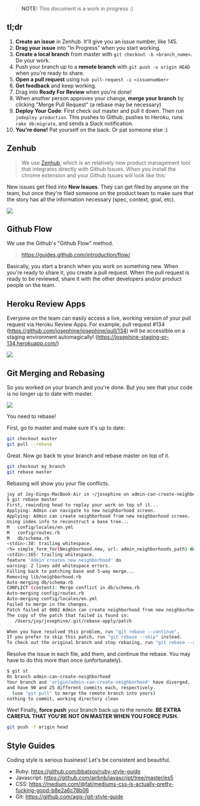 > **NOTE:** This document is a work in progress :)

tl;dr
------------
1. **Create an issue** in Zenhub. It'll give you an issue number, like 145.
1. **Drag your issue** into "In Progress" when you start working.
2. **Create a local branch** from master with `git checkout -b <branch_name>`. Do your work.
3. Push your branch up to a **remote branch** with `git push -u origin HEAD` when you're ready to share.
4. **Open a pull request** using `hub pull-request -i <issuenumber>`
5. **Get feedback** and keep working.
6. Drag into **Ready For Review** when you're done!
7. When another person approves your change, **merge your branch** by clicking "Merge Pull Request" (a rebase may be necessary)
8. **Deploy Your Code**: First check out master and pull it down. Then run `jodeploy production`. This pushes to Github, pushes to Heroku, runs `rake db:migrate`, and sends a Slack notification.
9. **You're done!** Pat yourself on the back. Or pat someone else :)

## Zenhub

> We use [Zenhub](https://www.zenhub.io/), which is an relatively new product management tool that integrates directly with Github Issues. When you install the chrome extension and your Github Issues will look like this:

New issues get filed into **New Issues**. They can get filed by anyone on the team, but once they're filed someone on the product team to make sure that the story has all the information necessary (spec, context, goal, etc).

![](https://dl.dropboxusercontent.com/spa/gcrmzi51hzw4tnm/r3keprw-.png)

## Github Flow

We use the Github's "Github Flow" method.

> https://guides.github.com/introduction/flow/

Basically, you start a branch when you work on something new. When you're ready to share it, you create a pull request. When the pull request is ready to be reviewed, share it with the other developers and/or product people on the team.

## Heroku Review Apps

Everyone on the team can easily access a live, working version of your pull request via Heroku Review Apps. For example, pull request #134 (https://github.com/josephine/josephine/pull/134) will be accessible on a staging environment automagically! (https://josephine-staging-pr-134.herokuapp.com/)

![](https://dl.dropboxusercontent.com/spa/gcrmzi51hzw4tnm/049swski.png)

## Git Merging and Rebasing

So you worked on your branch and you're done. But you see that your code is no longer up to date with master.

![](https://photos-1.dropbox.com/t/2/AABWlkMpxZq_E9ZbL_33DnJdE2rI8Zcrpn6tuJGqJprjsQ/12/17893089/png/32x32/1/_/1/2/Screenshot%202016-01-15%2013.21.13.png/EKG7qg0Y8vwGIAIoAg/B8WXSKlpEFGRCfK9qpxqnXklACbCD-IG-zmDNVxx_Ws?size=1280x960&size_mode=3)

You need to rebase!

First, go to master and make sure it's up to date:

```bash
git checkout master
git pull --rebase
```

Great. Now go back to your branch and rebase master on top of it.

```bash
git checkout my_branch
git rebase master
```

Rebasing will show you your file conflicts.
```bash
joy at Joy-Dings-MacBook-Air in ~/josephine on admin-can-create-neighborhood
$ git rebase master
First, rewinding head to replay your work on top of it...
Applying: Admin can navigate to new neighborhood screen.
Applying: Admin can create neighborhood from new neighborhood screen.
Using index info to reconstruct a base tree...
M	config/locales/en.yml
M	config/routes.rb
M	db/schema.rb
<stdin>:38: trailing whitespace.
<%= simple_form_for(Neighborhood.new, url: admin_neighborhoods_path) do |f| %> 
<stdin>:165: trailing whitespace.
feature 'Admin creates new neighborhood' do  
warning: 2 lines add whitespace errors.
Falling back to patching base and 3-way merge...
Removing lib/neighborhood.rb
Auto-merging db/schema.rb
CONFLICT (content): Merge conflict in db/schema.rb
Auto-merging config/routes.rb
Auto-merging config/locales/en.yml
Failed to merge in the changes.
Patch failed at 0002 Admin can create neighborhood from new neighborhood screen.
The copy of the patch that failed is found in:
   /Users/joy/josephine/.git/rebase-apply/patch

When you have resolved this problem, run "git rebase --continue".
If you prefer to skip this patch, run "git rebase --skip" instead.
To check out the original branch and stop rebasing, run "git rebase --abort".
```
Resolve the issue in each file, add them, and continue the rebase. You may have to do this more than once (unfortunately).
```bash 
$ git st
On branch admin-can-create-neighborhood
Your branch and 'origin/admin-can-create-neighborhood' have diverged,
and have 90 and 25 different commits each, respectively.
  (use "git pull" to merge the remote branch into yours)
nothing to commit, working directory clean
```


Wee! Finally, **force push** your branch back up to the remote. **BE EXTRA CAREFUL THAT YOU'RE NOT ON MASTER WHEN YOU FORCE PUSH.**

```bash
git push -f origin head
```

## Style Guides

Coding style is serious business! Let's be consistent and beautiful.

- Ruby: https://github.com/bbatsov/ruby-style-guide
- Javascript: https://github.com/airbnb/javascript/tree/master/es5
- CSS: https://medium.com/@fat/mediums-css-is-actually-pretty-fucking-good-b8e2a6c78b06
- Git: https://github.com/agis-/git-style-guide
